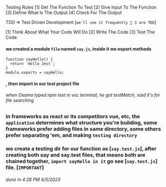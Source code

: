 Testing Rules
[1] Get The Function To Test
[2] Give Input To The Function
[3] Define What Is The Output
[4] Check For The Output

TDD => Test Driven Development [`we'll see it frequently 🔽 3 are TDD`]

[1] Think About What Your Code Will Do
[2] Write The Code
[3] Test The Code

#### we created a module `file` named `say.js`, inside it we export methods
```
function sayHello() {
  return `Hello Jest`;
}
module.exports = sayHello;
```
#### , then import in our test project file
###### when Osama typed npm test in vsc terminal, he got testMatch, said it's for file searching

### in frameworks as react or its competitors vue, etc, the `application` determines what structure you're building, some frameworks prefer adding files in same directory, some others prefer separating 'em, and making `testing directory`

### we create a testing dir for our function as [`say.test.js`], after creating both say and say.test files, that means both are chained together, `import sayHello in it` go see [`say.test.js`] file. [`IMPORTANT`]
###### done in 4:26 PM 4/5/2023
